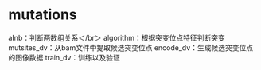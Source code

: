 # mutations
aInb：判断两数组关系＜/br＞
algorithm：根据突变位点特征判断突变
mutsites_dv：从bam文件中提取候选突变位点
encode_dv：生成候选突变位点的图像数据
train_dv：训练以及验证
